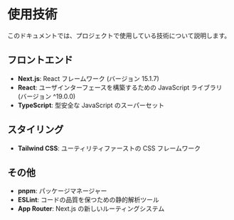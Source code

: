 # 使用技術

このドキュメントでは、プロジェクトで使用している技術について説明します。

## フロントエンド

- **Next.js**: React フレームワーク (バージョン 15.1.7)
- **React**: ユーザインターフェースを構築するための JavaScript ライブラリ (バージョン ^19.0.0)
- **TypeScript**: 型安全な JavaScript のスーパーセット

## スタイリング

- **Tailwind CSS**: ユーティリティファーストの CSS フレームワーク

## その他

- **pnpm**: パッケージマネージャー
- **ESLint**: コードの品質を保つための静的解析ツール
- **App Router**: Next.js の新しいルーティングシステム
